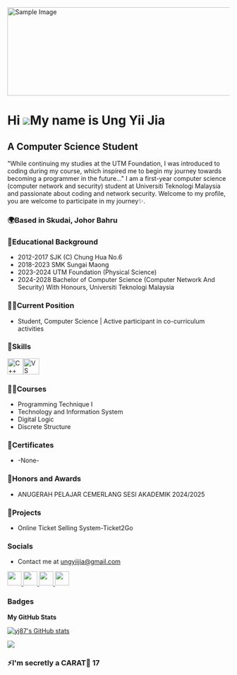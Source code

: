<img src="https://github.com/user-attachments/assets/812f5357-470d-41b4-a9b8-39623f8544e7" alt="Sample Image" width="1000" height="200">


Hi ![](https://user-images.githubusercontent.com/18350557/176309783-0785949b-9127-417c-8b55-ab5a4333674e.gif)My name is Ung Yii Jia
===================================================================================================================================

A Computer Science Student
--------------------------

"While continuing my studies at the UTM Foundation, I was introduced to coding during my course, which inspired me to begin my journey towards becoming a programmer in the future..." I am a first-year computer science (computer network and security) student at Universiti Teknologi Malaysia and passionate about coding and network security. Welcome to my profile, you are welcome to participate in my journey✨.

### 🌍Based in Skudai, Johor Bahru

### 📖Educational Background
* 2012-2017 SJK (C) Chung Hua No.6
* 2018-2023 SMK Sungai Maong
* 2023-2024 UTM Foundation (Physical Science)
* 2024-2028  Bachelor of Computer Science (Computer Network And Security) With Honours, Universiti Teknologi Malaysia

### 👩‍💻Current Position
* Student, Computer Science | Active participant in co-curriculum activities
  

### 🔧Skills


<p align="left">
<a href="https://docs.microsoft.com/en-us/cpp/?view=msvc-170" target="_blank" rel="noreferrer"><img src="https://raw.githubusercontent.com/danielcranney/readme-generator/main/public/icons/skills/cplusplus-colored.svg" width="36" height="36" alt="C++" /></a><a href="https://code.visualstudio.com/" target="_blank" rel="noreferrer"><img src="https://raw.githubusercontent.com/danielcranney/readme-generator/main/public/icons/skills/visualstudiocode.svg" width="36" height="36" alt="VS Code" /></a>
</p>

### 👩‍🏫Courses
* Programming Technique I
* Technology and Information System
* Digital Logic
* Discrete Structure

### 📜Certificates
* -None-

### 🎁Honors and Awards
* ANUGERAH PELAJAR CEMERLANG SESI AKADEMIK 2024/2025

### 📑Projects
* Online Ticket Selling System-Ticket2Go


### Socials
* Contact me at [ungyiijia@gmail.com](mailto:ungyiijia@gmail.com)

<p align="left"> <a href="https://discord.com/users/einnim87" target="_blank" rel="noreferrer"> <picture> <source media="(prefers-color-scheme: dark)" srcset="https://raw.githubusercontent.com/danielcranney/readme-generator/main/public/icons/socials/discord-dark.svg" /> <source media="(prefers-color-scheme: light)" srcset="https://raw.githubusercontent.com/danielcranney/readme-generator/main/public/icons/socials/discord.svg" /> <img src="https://raw.githubusercontent.com/danielcranney/readme-generator/main/public/icons/socials/discord.svg" width="32" height="32" /> </picture> </a> <a href="https://www.github.com/yj87" target="_blank" rel="noreferrer"> <picture> <source media="(prefers-color-scheme: dark)" srcset="https://raw.githubusercontent.com/danielcranney/readme-generator/main/public/icons/socials/github-dark.svg" /> <source media="(prefers-color-scheme: light)" srcset="https://raw.githubusercontent.com/danielcranney/readme-generator/main/public/icons/socials/github.svg" /> <img src="https://raw.githubusercontent.com/danielcranney/readme-generator/main/public/icons/socials/github.svg" width="32" height="32" /> </picture> </a> <a href="http://www.instagram.com/einnim87" target="_blank" rel="noreferrer"> <picture> <source media="(prefers-color-scheme: dark)" srcset="https://raw.githubusercontent.com/danielcranney/readme-generator/main/public/icons/socials/instagram-dark.svg" /> <source media="(prefers-color-scheme: light)" srcset="https://raw.githubusercontent.com/danielcranney/readme-generator/main/public/icons/socials/instagram.svg" /> <img src="https://raw.githubusercontent.com/danielcranney/readme-generator/main/public/icons/socials/instagram.svg" width="32" height="32" /> </picture> </a> <a href="https://www.linkedin.com/in/yii-jia-ung-38ab71334" target="_blank" rel="noreferrer"> <picture> <source media="(prefers-color-scheme: dark)" srcset="https://raw.githubusercontent.com/danielcranney/readme-generator/main/public/icons/socials/linkedin-dark.svg" /> <source media="(prefers-color-scheme: light)" srcset="https://raw.githubusercontent.com/danielcranney/readme-generator/main/public/icons/socials/linkedin.svg" /> <img src="https://raw.githubusercontent.com/danielcranney/readme-generator/main/public/icons/socials/linkedin.svg" width="32" height="32" /> </picture> </a></p>

### Badges

<b>My GitHub Stats</b>

<a href="http://www.github.com/yj87"><img src="https://github-readme-stats.vercel.app/api?username=yj87&show_icons=true&hide=&count_private=true&title_color=0f172a&text_color=a855f7&icon_color=facc15&bg_color=ffffff&hide_border=true&show_icons=true" alt="yj87's GitHub stats" /></a>

<a href="http://www.github.com/yj87"><img src="https://github-readme-streak-stats.herokuapp.com/?user=yj87&stroke=a855f7&background=ffffff&ring=0f172a&fire=0f172a&currStreakNum=a855f7&currStreakLabel=0f172a&sideNums=a855f7&sideLabels=a855f7&dates=a855f7&hide_border=true" /></a>

### ⚡I'm secretly a CARAT💎 17
